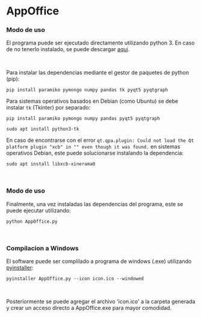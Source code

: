 # AppOffice

### Modo de uso
El programa puede ser ejecutado directamente utilizando python 3. En caso de no tenerlo instalado, se puede descargar [aqui](https://www.python.org/downloads/).

<br/>

Para instalar las dependencias mediante el gestor de paquetes de python (pip):

`pip install paramiko pymongo numpy pandas tk pyqt5 pyqtgraph`

Para sistemas operativos basados en Debian (como Ubuntu) se debe instalar `tk` (Tkinter) por separado:

`pip install paramiko pymongo numpy pandas pyqt5 pyqtgraph`

`sudo apt install python3-tk`

En caso de encontrarse con el error `qt.qpa.plugin: Could not load the Qt platform plugin "xcb" in "" even though it was found.` en sistemas operativos Debian, este puede solucionarse instalando la dependencia:

`sudo apt install libxcb-xinerama0`

<br/>

### Modo de uso

Finalmente, una vez instaladas las dependencias del programa, este se puede ejecutar utilizando:

`python AppOffice.py`

<br/>

### Compilacion a Windows


El software puede ser complilado a programa de windows (.exe) utilizando [pyinstaller](https://pyinstaller.org/en/stable/):

`pyinstaller AppOffice.py --icon icon.ico --windowed`

<br/>

Posteriormente se puede agregar el archivo 'icon.ico' a la carpeta generada y crear un acceso directo a AppOffice.exe para mayor comodidad.
